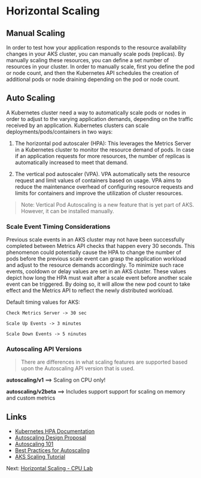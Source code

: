 # Horizontal Scaling

## Manual Scaling

In order to test how your application responds to the resource availability changes in your AKS cluster, you can manually scale pods (replicas). By manually scaling these resources, you can define a set number of resources in your cluster. In order to manually scale, first you define the pod or node count, and then the Kubernetes API schedules the creation of additional pods or node draining depending on the pod or node count.

## Auto Scaling

A Kubernetes cluster need a way to automatically scale pods or nodes in order to adjust to the varying application demands, depending on the traffic received by an application. Kubernetes clusters can scale deployments/pods/containers in two ways:

1. The horizontal pod autoscaler (HPA): This leverages the Metrics Server in a Kubernetes cluster to monitor the resource demand of pods. In case if an application requests for more resources, the number of replicas is automatically increased to meet that demand.

2.  The vertical pod autoscaler (VPA). VPA automatically sets the resource request and limit values of containers based on usage. VPA aims to reduce the maintenance overhead of configuring resource requests and limits for containers and improve the utilization of cluster resources.


> Note: Vertical Pod Autoscaling is a new feature that is yet part of AKS.  However, it can be installed manually.


### Scale Event Timing Considerations

Previous scale events in an AKS cluster may not have been successfully completed between Metrics API checks that happen every 30 seconds. This phenomenon could potentially cause the HPA to change the number of pods before the previous scale event can grasp the application workload and adjust to the resource demands accordingly. To minimize such race events, cooldown or delay values are set in an AKS cluster. These values depict how long the HPA must wait after a scale event before another scale event can be triggered. By doing so, it will allow the new pod count to take effect and the Metrics API to reflect the newly distributed workload. 

Default timing values for AKS:

    Check Metrics Server -> 30 sec

    Scale Up Events -> 3 minutes

    Scale Down Events -> 5 ninutes

### Autoscaling API Versions

> There are differences in what scaling features are supported based upon the Autoscaling API version that is used.

**autoscaling/v1** ==> Scaling on CPU only!

**autoscaling/v2beta** ==> Includes support support for scaling on memory and custom metrics

## Links

* [Kubernetes HPA Documentation](https://kubernetes.io/docs/tasks/run-application/horizontal-pod-autoscale/)
* [Autoscaling Design Proposal](https://github.com/kubernetes/community/blob/master/contributors/design-proposals/autoscaling/horizontal-pod-autoscaler.md?source=post_page#autoscaling-algorithm)
* [Autoscaling 101](https://levelup.gitconnected.com/kubernetes-autoscaling-101-cluster-autoscaler-horizontal-pod-autoscaler-and-vertical-pod-2a441d9ad231)
* [Best Practices for Autoscaling](https://www.replex.io/blog/kubernetes-in-production-best-practices-for-cluster-autoscaler-hpa-and-vpa)
* [AKS Scaling Tutorial](https://docs.microsoft.com/en-au/azure/aks/tutorial-kubernetes-scale)

Next: [Horizontal Scaling - CPU Lab](06-horizontal-scaling-cpu-lab.md)